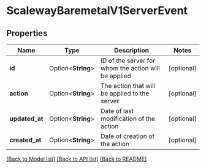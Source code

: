 # ScalewayBaremetalV1ServerEvent

## Properties

Name | Type | Description | Notes
------------ | ------------- | ------------- | -------------
**id** | Option<**String**> | ID of the server for whom the action will be applied | [optional]
**action** | Option<**String**> | The action that will be applied to the server | [optional]
**updated_at** | Option<**String**> | Date of last modification of the action | [optional]
**created_at** | Option<**String**> | Date of creation of the action | [optional]

[[Back to Model list]](../README.md#documentation-for-models) [[Back to API list]](../README.md#documentation-for-api-endpoints) [[Back to README]](../README.md)


